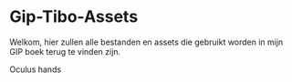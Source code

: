 # Gip-Tibo-Assets

Welkom, hier zullen alle bestanden en assets die gebruikt worden in mijn GIP boek terug te vinden zijn.

Oculus hands
